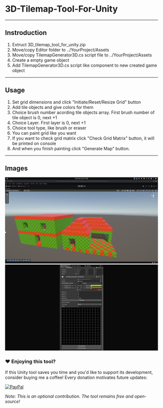 # 3D-Tilemap-Tool-For-Unity
---
## Instroduction
1. Extruct 3D_tilemap_tool_for_unity.zip
2. Move/copy Editor folder to ../YourProject/Assets
3. Move/copy TilemapGenerator3D.cs script file to ../YourProject/Assets
4. Create a empty game object
5. Add TilemapGenerator3D.cs script like component to new created game object
---
## Usage
1. Set grid dimensions and click "Initiate/Reset/Resize Grid" button
2. Add tile objects and give colors for them
3. Choice brush number acording tile objects array. First brush number of tile object is 0, next +1
4. Choice Layer. First layer is 0, next +1
5. Choice tool type, like brush or eraser
6. You can paint grid like you want
7. If you want to check grid matrix click "Check Grid Matrix" button, it will be printed on console
8. And when you finish painting click "Generate Map" button.
---
## Images
![Houses generated with this tool](https://github.com/ARTTonyTone/3D-Tilemap-Tool-For-Unity/blob/cf83a3d5c8acf8bae27d97480a7201878bc0f1ef/Image%20%26%20Video/3D_tilemap_tool_example_img.png)
![Inspector view](https://github.com/ARTTonyTone/3D-Tilemap-Tool-For-Unity/blob/cf83a3d5c8acf8bae27d97480a7201878bc0f1ef/Image%20%26%20Video/3D_tilemap_tool_inspector_view_for_cover.png)

### ❤️ Enjoying this tool?  
If this Unity tool saves you time and you'd like to support its development,  
consider buying me a coffee! Every donation motivates future updates:  

[![PayPal](https://img.shields.io/badge/Donate-PayPal-00457C?logo=paypal)](https://www.paypal.com/donate/?hosted_button_id=WFZQJGKZHGEE8)

*Note: This is an optional contribution. The tool remains free and open-source!*
